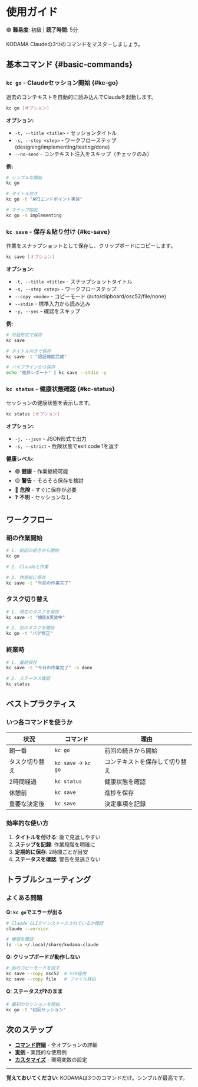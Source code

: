 # 使用ガイド

🟢 **難易度**: 初級 | **読了時間**: 5分

KODAMA Claudeの3つのコマンドをマスターしましょう。

## 基本コマンド {#basic-commands}

### `kc go` - Claudeセッション開始 {#kc-go}

過去のコンテキストを自動的に読み込んでClaudeを起動します。

```bash
kc go [オプション]
```

**オプション:**
- `-t, --title <title>` - セッションタイトル
- `-s, --step <step>` - ワークフローステップ (designing/implementing/testing/done)
- `--no-send` - コンテキスト注入をスキップ（チェックのみ）

**例:**
```bash
# シンプルな開始
kc go

# タイトル付き
kc go -t "APIエンドポイント実装"

# ステップ指定
kc go -s implementing
```

### `kc save` - 保存＆貼り付け {#kc-save}

作業をスナップショットとして保存し、クリップボードにコピーします。

```bash
kc save [オプション]
```

**オプション:**
- `-t, --title <title>` - スナップショットタイトル
- `-s, --step <step>` - ワークフローステップ
- `--copy <mode>` - コピーモード (auto/clipboard/osc52/file/none)
- `--stdin` - 標準入力から読み込み
- `-y, --yes` - 確認をスキップ

**例:**
```bash
# 対話形式で保存
kc save

# タイトル付きで保存
kc save -t "認証機能完成"

# パイプラインから保存
echo "進捗レポート" | kc save --stdin -y
```

### `kc status` - 健康状態確認 {#kc-status}

セッションの健康状態を表示します。

```bash
kc status [オプション]
```

**オプション:**
- `-j, --json` - JSON形式で出力
- `-s, --strict` - 危険状態でexit code 1を返す

**健康レベル:**
- 🟢 **健康** - 作業継続可能
- 🟡 **警告** - そろそろ保存を検討
- 🔴 **危険** - すぐに保存が必要
- ❓ **不明** - セッションなし

## ワークフロー

### 朝の作業開始

```bash
# 1. 前回の続きから開始
kc go

# 2. Claudeと作業

# 3. 休憩前に保存
kc save -t "午前の作業完了"
```

### タスク切り替え

```bash
# 1. 現在のタスクを保存
kc save -t "機能A実装中"

# 2. 別のタスクを開始
kc go -t "バグ修正"
```

### 終業時

```bash
# 1. 最終保存
kc save -t "今日の作業完了" -s done

# 2. ステータス確認
kc status
```

## ベストプラクティス

### いつ各コマンドを使うか

| 状況 | コマンド | 理由 |
|------|----------|------|
| 朝一番 | `kc go` | 前回の続きから開始 |
| タスク切り替え | `kc save` → `kc go` | コンテキストを保存して切り替え |
| 2時間経過 | `kc status` | 健康状態を確認 |
| 休憩前 | `kc save` | 進捗を保存 |
| 重要な決定後 | `kc save` | 決定事項を記録 |

### 効率的な使い方

1. **タイトルを付ける**: 後で見返しやすい
2. **ステップを記録**: 作業段階を明確に
3. **定期的に保存**: 2時間ごとが目安
4. **ステータスを確認**: 警告を見逃さない

## トラブルシューティング

### よくある問題

**Q: `kc go`でエラーが出る**
```bash
# Claude CLIがインストールされているか確認
claude --version

# 権限を確認
ls -la ~/.local/share/kodama-claude
```

**Q: クリップボードが動作しない**
```bash
# 別のコピーモードを試す
kc save --copy osc52  # SSH経由
kc save --copy file   # ファイル経由
```

**Q: ステータスが❓のまま**
```bash
# 最初のセッションを開始
kc go -t "初回セッション"
```

## 次のステップ

- **[コマンド詳細](command-details.md)** - 全オプションの詳細
- **[実例](examples.md)** - 実践的な使用例
- **[カスタマイズ](customization.md)** - 環境変数の設定

---

**覚えておいてください**: KODAMAは3つのコマンドだけ。シンプルが最高です。